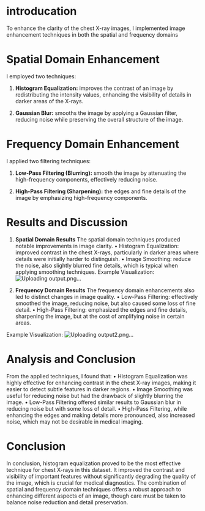 # **introducation**
To enhance the clarity of the chest X-ray images, I implemented image enhancement
techniques in both the spatial and frequency domains

# **Spatial Domain Enhancement**
I employed two techniques:

1. **Histogram Equalization:** improves the contrast of an image by
redistributing the intensity values, enhancing the visibility of details in
darker areas of the X-rays.

2. **Gaussian Blur:** smooths the image by applying a Gaussian filter, reducing
noise while preserving the overall structure of the image.
# **Frequency Domain Enhancement**
I applied two filtering techniques:

1. **Low-Pass Filtering (Blurring):** smooth the image by attenuating the
high-frequency components, effectively reducing noise.

2. **High-Pass Filtering (Sharpening):** the edges and fine details of the image
by emphasizing high-frequency components.

# **Results and Discussion**

1. **Spatial Domain Results**
The spatial domain techniques produced notable improvements in image clarity.
• Histogram Equalization: improved contrast in the chest X-rays, particularly
in darker areas where details were initially harder to distinguish.
• Image Smoothing: reduce the noise, also slightly blurred fine details, which
is typical when applying smoothing techniques.
Example Visualization:
![Uploading output.png…]()

2. **Frequency Domain Results**
The frequency domain enhancements also led to distinct changes in image quality.
• Low-Pass Filtering: effectively smoothed the image, reducing noise, but also
caused some loss of fine detail.
• High-Pass Filtering: emphasized the edges and fine details, sharpening the
image, but at the cost of amplifying noise in certain areas.

Example Visualization:
![Uploading output2.png…]()


# **Analysis and Conclusion**

From the applied techniques, I found that:
• Histogram Equalization was highly effective for enhancing contrast in the
chest X-ray images, making it easier to detect subtle features in darker regions.
• Image Smoothing was useful for reducing noise but had the drawback of
slightly blurring the image.
• Low-Pass Filtering offered similar results to Gaussian blur in reducing noise
but with some loss of detail.
• High-Pass Filtering, while enhancing the edges and making details more
pronounced, also increased noise, which may not be desirable in medical
imaging.

# **Conclusion**
In conclusion, histogram equalization proved to be the most effective technique for
chest X-rays in this dataset. It improved the contrast and visibility of important
features without significantly degrading the quality of the image, which is crucial for
medical diagnostics. The combination of spatial and frequency domain techniques
offers a robust approach to enhancing different aspects of an image, though care must
be taken to balance noise reduction and detail preservation.
